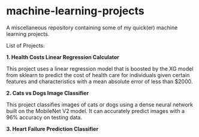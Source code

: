 # machine-learning-projects
A miscellaneous repository containing some of my quick(er) machine learning projects.

List of Projects:

**1. Health Costs Linear Regression Calculator**

This project uses a linear regression model that is boosted by the XG model from sklearn to predict the cost of health care for individuals given certain features and characteristics with a mean absolute error of less than $2000.

**2. Cats vs Dogs Image Classifier**

This project classifies images of cats or dogs using a dense neural network built on the MobileNet V2 model. It can accurately predict images with a 96% accuracy on testing data.

**3. Heart Failure Prediction Classifier**
